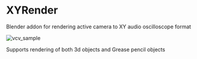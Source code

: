 # XYRender
Blender addon for rendering active camera to XY audio oscilloscope format


![vcv_sample](https://media.giphy.com/media/7ebSi174RKaQopMh49/giphy.gif)


Supports rendering of both 3d objects and Grease pencil objects
